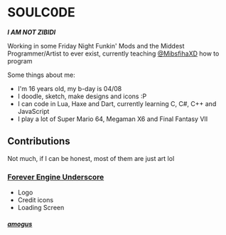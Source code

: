 # SOULC0DE
***I AM NOT ZIBIDI***

Working in some Friday Night Funkin' Mods and the Middest Programmer/Artist to ever exist, currently teaching [@MibsfihaXD](https://github.com/MibsfihaXD) how to program







Some things about me:
- I'm 16 years old, my b-day is 04/08
- I doodle, sketch, make designs and icons :P
- I can code in Lua, Haxe and Dart, currently learning C, C#, C++ and JavaScript
- I play a lot of Super Mario 64, Megaman X6 and Final Fantasy VII

## Contributions
Not much, if I can be honest, most of them are just art lol






### [Forever Engine Underscore](https://github.com/BeastlyGhost/Forever-Engine-Underscore)
- Logo
- Credit icons
- Loading Screen














##### [amogus](https://twitter.com/SOULC0DE)

